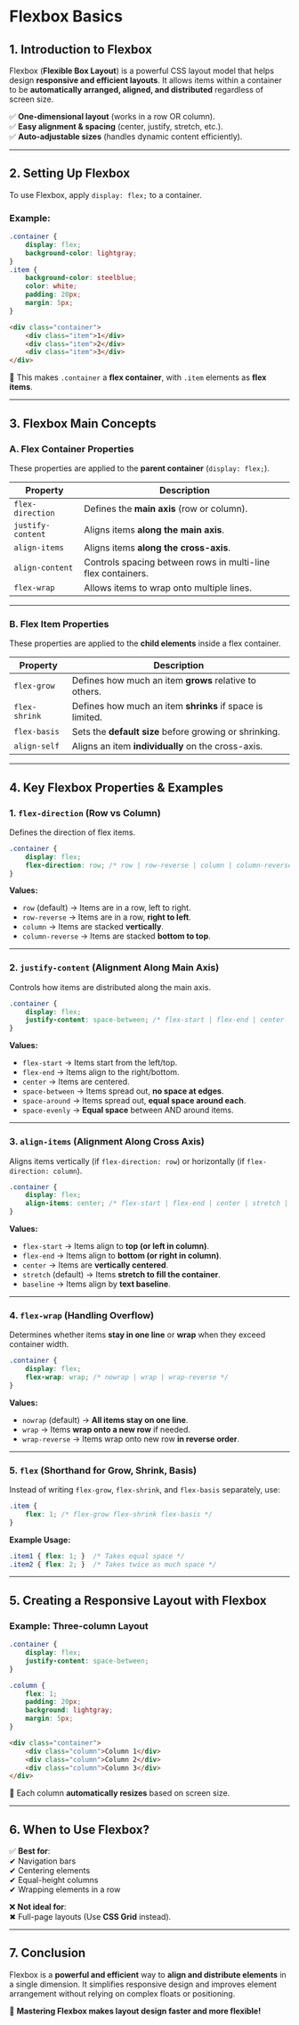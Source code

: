 # **Flexbox Basics**  

## **1. Introduction to Flexbox**  
Flexbox (**Flexible Box Layout**) is a powerful CSS layout model that helps design **responsive and efficient layouts**. It allows items within a container to be **automatically arranged, aligned, and distributed** regardless of screen size.

✅ **One-dimensional layout** (works in a row OR column).  
✅ **Easy alignment & spacing** (center, justify, stretch, etc.).  
✅ **Auto-adjustable sizes** (handles dynamic content efficiently).  

---

## **2. Setting Up Flexbox**  
To use Flexbox, apply `display: flex;` to a container.

### **Example:**
```css
.container {
    display: flex;
    background-color: lightgray;
}
.item {
    background-color: steelblue;
    color: white;
    padding: 20px;
    margin: 5px;
}
```
```html
<div class="container">
    <div class="item">1</div>
    <div class="item">2</div>
    <div class="item">3</div>
</div>
```
🔹 This makes `.container` a **flex container**, with `.item` elements as **flex items**.

---

## **3. Flexbox Main Concepts**  

### **A. Flex Container Properties**  
These properties are applied to the **parent container** (`display: flex;`).

| Property          | Description |
|------------------|------------|
| `flex-direction` | Defines the **main axis** (row or column). |
| `justify-content` | Aligns items **along the main axis**. |
| `align-items` | Aligns items **along the cross-axis**. |
| `align-content` | Controls spacing between rows in multi-line flex containers. |
| `flex-wrap` | Allows items to wrap onto multiple lines. |

---

### **B. Flex Item Properties**  
These properties are applied to the **child elements** inside a flex container.

| Property        | Description |
|----------------|------------|
| `flex-grow` | Defines how much an item **grows** relative to others. |
| `flex-shrink` | Defines how much an item **shrinks** if space is limited. |
| `flex-basis` | Sets the **default size** before growing or shrinking. |
| `align-self` | Aligns an item **individually** on the cross-axis. |

---

## **4. Key Flexbox Properties & Examples**  

### **1. `flex-direction` (Row vs Column)**  
Defines the direction of flex items.

```css
.container {
    display: flex;
    flex-direction: row; /* row | row-reverse | column | column-reverse */
}
```
**Values:**
- `row` (default) → Items are in a row, left to right.  
- `row-reverse` → Items are in a row, **right to left**.  
- `column` → Items are stacked **vertically**.  
- `column-reverse` → Items are stacked **bottom to top**.  

---

### **2. `justify-content` (Alignment Along Main Axis)**  
Controls how items are distributed along the main axis.

```css
.container {
    display: flex;
    justify-content: space-between; /* flex-start | flex-end | center | space-between | space-around | space-evenly */
}
```
**Values:**
- `flex-start` → Items start from the left/top.  
- `flex-end` → Items align to the right/bottom.  
- `center` → Items are centered.  
- `space-between` → Items spread out, **no space at edges**.  
- `space-around` → Items spread out, **equal space around each**.  
- `space-evenly` → **Equal space** between AND around items.  

---

### **3. `align-items` (Alignment Along Cross Axis)**  
Aligns items vertically (if `flex-direction: row`) or horizontally (if `flex-direction: column`).

```css
.container {
    display: flex;
    align-items: center; /* flex-start | flex-end | center | stretch | baseline */
}
```
**Values:**
- `flex-start` → Items align to **top (or left in column)**.  
- `flex-end` → Items align to **bottom (or right in column)**.  
- `center` → Items are **vertically centered**.  
- `stretch` (default) → Items **stretch to fill the container**.  
- `baseline` → Items align by **text baseline**.  

---

### **4. `flex-wrap` (Handling Overflow)**  
Determines whether items **stay in one line** or **wrap** when they exceed container width.

```css
.container {
    display: flex;
    flex-wrap: wrap; /* nowrap | wrap | wrap-reverse */
}
```
**Values:**
- `nowrap` (default) → **All items stay on one line**.  
- `wrap` → Items **wrap onto a new row** if needed.  
- `wrap-reverse` → Items wrap onto new row **in reverse order**.  

---

### **5. `flex` (Shorthand for Grow, Shrink, Basis)**  
Instead of writing `flex-grow`, `flex-shrink`, and `flex-basis` separately, use:

```css
.item {
    flex: 1; /* flex-grow flex-shrink flex-basis */
}
```
**Example Usage:**
```css
.item1 { flex: 1; }  /* Takes equal space */
.item2 { flex: 2; }  /* Takes twice as much space */
```

---

## **5. Creating a Responsive Layout with Flexbox**  
### **Example: Three-column Layout**
```css
.container {
    display: flex;
    justify-content: space-between;
}

.column {
    flex: 1;
    padding: 20px;
    background: lightgray;
    margin: 5px;
}
```
```html
<div class="container">
    <div class="column">Column 1</div>
    <div class="column">Column 2</div>
    <div class="column">Column 3</div>
</div>
```
🔹 Each column **automatically resizes** based on screen size.

---

## **6. When to Use Flexbox?**
✅ **Best for**:  
✔ Navigation bars  
✔ Centering elements  
✔ Equal-height columns  
✔ Wrapping elements in a row  

❌ **Not ideal for**:  
✖ Full-page layouts (Use **CSS Grid** instead).  

---

## **7. Conclusion**
Flexbox is a **powerful and efficient** way to **align and distribute elements** in a single dimension. It simplifies responsive design and improves element arrangement without relying on complex floats or positioning.

🚀 **Mastering Flexbox makes layout design faster and more flexible!**